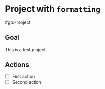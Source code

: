 # Project with `formatting`
#gtd-project

## Goal

This is a test project.

## Actions

- [ ] First action
- [ ] Second action
